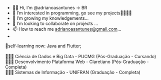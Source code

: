 - 👋🏾 Hi, I’m @adrianoasantunes -> BR
- 👀 I’m interested in programming, go see my projects🚀👨🏾‍💻
- 🌱 I’m growing my knowledgements...
- 💞️ I’m looking to collaborate on projects ...
- 📫 How to reach me adrianoasantunes@gmail.com...
- <br>
👾self-learning now: Java and Flutter;<br>
<br>
👨🏽‍🎓 Ciência de Dados e Big Data - PUCMG (Pós-Graduação - Cursando) <br>
👨🏽‍🎓 Desenvolvimento Plataforma Web - Claretiano (Pós-Graduação - Completa) <br>
👨🏽‍🎓 Sistemas de Informação - UNIFRAN (Graduação - Completa) <br>


<!---
adrianoasantunes/adrianoasantunes is a ✨ special ✨ repository because its `README.md` (this file) appears on your GitHub profile.
You can click the Preview link to take a look at your changes.
--->
